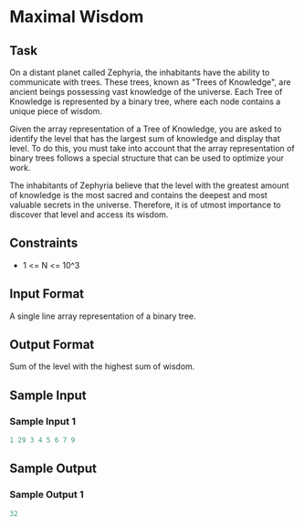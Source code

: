 # Maximal Wisdom

## Task

On a distant planet called Zephyria, the inhabitants have the 
ability to communicate with trees. These trees, known as "Trees
of Knowledge", are ancient beings possessing vast knowledge of
the universe. Each Tree of Knowledge is represented by a binary
tree, where each node contains a unique piece of wisdom.

Given the array representation of a Tree of Knowledge, you are
asked to identify the level that has the largest sum of knowledge
and display that level. To do this, you must take into account
that the array representation of binary trees follows a special
structure that can be used to optimize your work.

The inhabitants of Zephyria believe that the level with the
greatest amount of knowledge is the most sacred and contains the
deepest and most valuable secrets in the universe. Therefore, it
is of utmost importance to discover that level and access its wisdom.

## Constraints

- 1 <= N <= 10^3

## Input Format

A single line array representation of a binary tree.

## Output Format

Sum of the level with the highest sum of wisdom.

## Sample Input

### Sample Input 1
```java {.highlight .highlight-source-java .bg-black}
1 29 3 4 5 6 7 9
```

## Sample Output

### Sample Output 1
```java {.highlight .highlight-source-java .bg-black}
32
```